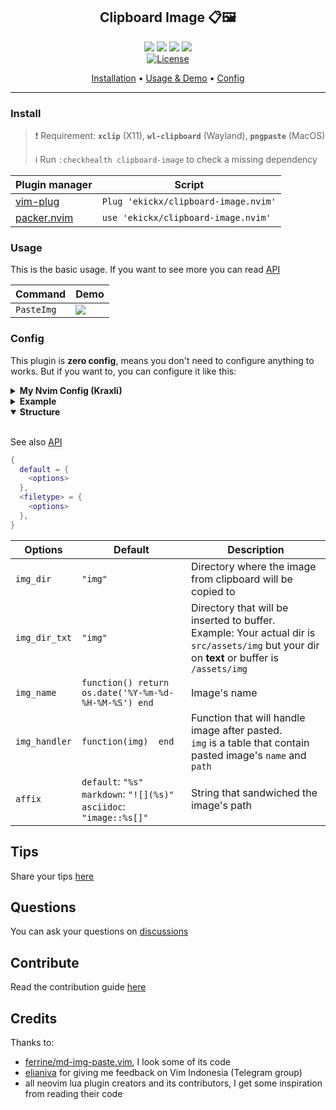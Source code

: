 <div align="center">

## Clipboard Image 📋🖼️

![](https://img.shields.io/badge/Linux-FCC624?style=flat-square&logo=linux&logoColor=black)
![](https://img.shields.io/badge/Windows-0078D6?style=flat-square&logo=windows&logoColor=white)
![](https://img.shields.io/badge/WSL-55a9dd?style=flat-square&logo=windows-terminal&logoColor=black)
![](https://img.shields.io/badge/MacOS-000000?style=flat-square&logo=apple&logoColor=white)
</br><a href="/LICENSE.md"> ![License](https://img.shields.io/badge/License-MIT-brightgreen?style=flat-square) </a>

[Installation](#install)
•
[Usage & Demo](#usage)
•
[Config](#config)
</div>

---

### Install
> ❗ Requirement: **`xclip`** (X11), **`wl-clipboard`** (Wayland), **`pngpaste`** (MacOS)
> 
> ℹ️ Run `:checkhealth clipboard-image` to check a missing dependency

|Plugin manager|Script|
|---|---|
|[vim-plug](https://github.com/junegunn/vim-plug)|`Plug 'ekickx/clipboard-image.nvim'`|
|[packer.nvim](https://github.com/wbthomason/packer.nvim)|`use 'ekickx/clipboard-image.nvim'`|

### Usage
This is the basic usage. If you want to see more you can read [API](/API.md)

|Command|Demo|
|---|---|
|`PasteImg`|<kbd>![](https://link.ekickx.vercel.app/clipboard-image.nvim/demo_pasteimg)</kbd>|

### Config
This plugin is **zero config**, means you don't need to configure anything to works. But if you want to, you can configure it like this:

<details>
  <summary><strong>My Nvim Config (Kraxli)</strong></summary></br>
  
```lua
  {
    "kraxli/clipboard-image.nvim",
    enabled = false,
    cmd = "PasteImg",
    ft = { "markdown", "text", "vimwiki" },
    config = function()
      require("clipboard-image").setup {
        default = {
          img_dir = "img",
          img_dir_txt = "img",
          img_name = function()
            -- local img_dir = 'img' -- require'clipboard-image.config'.get_config().img_dir()
            return os.date "%Y-%m-%d-%H-%M-%S"
          end,
          affix = function()
            if vim.has "win64" then
              return "![](%s)"
            else
              return "![](/%s)"
            end
          end,
        },
        -- markdown = {
        --   img_dir = 'src/assets/img',
        --   img_dir_txt = '/assets/img',
        --   affix = '![](%s)',
        -- },
      }
    end,
  },
```
</details>

<details>
  <summary><strong>Example</strong></summary></br>

```lua
require'clipboard-image'.setup {
  -- Default configuration for all filetype
  default = {
    img_dir = "images",
    img_name = function() return os.date('%Y-%m-%d-%H-%M-%S') end, -- Example result: "2021-04-13-10-04-18"
    affix = "<\n  %s\n>" -- Multi lines affix
  },
  -- You can create configuration for ceartain filetype by creating another field (markdown, in this case)
  -- If you're uncertain what to name your field to, you can run `lua print(vim.bo.filetype)`
  -- Missing options from `markdown` field will be replaced by options from `default` field
  markdown = {
    img_dir = {"src", "assets", "img"}, -- Use table for nested dir (New feature form PR #20)
    img_dir_txt = "/assets/img",
    img_handler = function(img) -- New feature from PR #22
      local script = string.format('./image_compressor.sh "%s"', img.path)
      os.execute(script)
    end,
  }
}
```
  
</details>
  
<details open>
  <summary><strong>Structure</strong></summary></br>
  
  See also [API](/API.md#config-structure)
  
```lua
{
  default = {
    <options>
  },
  <filetype> = {
    <options>
  },
}
```

|Options|Default|Description|
|---|---|---|
|`img_dir`|`"img"`|Directory where the image from clipboard will be copied to|
|`img_dir_txt`|`"img"`|Directory that will be inserted to buffer.<br> Example: Your actual dir is `src/assets/img` but your dir on **text** or buffer is `/assets/img`|
|`img_name`|`function() return os.date('%Y-%m-%d-%H-%M-%S') end`|Image's name|
|`img_handler`|`function(img)  end`|Function that will handle image after pasted.<br>`img` is a table that contain pasted image's `name` and `path`|
|`affix`|`default`: `"%s"`</br>`markdown`: `"![](%s)"`</br>`asciidoc`: `"image::%s[]"`|String that sandwiched the image's path|

</details>

## Tips
Share your tips [here](https://github.com/ekickx/clipboard-image.nvim/discussions/15)

## Questions
You can ask your questions on [discussions](https://github.com/ekickx/clipboard-image.nvim/discussions)

## Contribute
Read the contribution guide [here](/CONTRIBUTING.md)

## Credits
Thanks to:
- [ferrine/md-img-paste.vim](https://github.com/ferrine/md-img-paste.vim), I look some of its code 
- [elianiva](https://github.com/elianiva) for giving me feedback on Vim Indonesia (Telegram group)
- all neovim lua plugin creators and its contributors, I get some inspiration from reading their code
